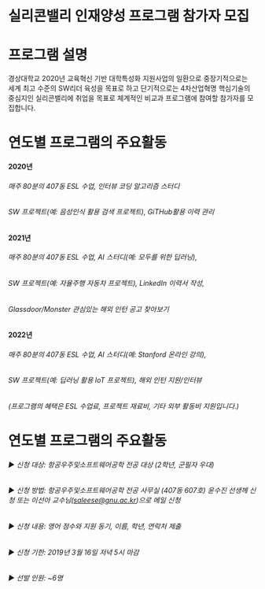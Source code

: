 ---
---

# 실리콘밸리 인재양성 프로그램 참가자 모집


# 프로그램 설명
경상대학교 2020년 교육혁신 기반 대학특성화 지원사업의 일환으로 중장기적으로는 세계 최고 수준의 SW리더 육성을 목표로 하고 단기적으로는 4차산업혁명 핵심기술의 중심지인 실리콘밸리에 취업을 목표로 체계적인 비교과 프로그램에 참여할 참가자를 모집합니다.

# 연도별 프로그램의 주요활동
#### 2020년
###### 매주 80분의 407동 ESL 수업, 인터뷰 코딩 알고리즘 스터디
###### SW 프로젝트(예: 음성인식 활용 검색 프로젝트), GiTHub활용 이력 관리
#### 2021년
###### 매주 80분의 407동 ESL 수업, AI 스터디(예: 모두를 위한 딥러닝),
###### SW 프로젝트(예: 자율주행 자동차 프로젝트), LinkedIn 이력서 작성,
###### Glassdoor/Monster 관심있는 해외 인턴 공고 찾아보기

#### 2022년
###### 매주 80분의 407동 ESL 수업, AI 스터디(예: Stanford 온라인 강의),
###### SW 프로젝트(예: 딥러닝 활용 IoT 프로젝트), 해외 인턴 지원/인터뷰

###### (프로그램의 혜택은 ESL 수업료, 프로젝트 재료비, 기타 외부 활동비 지원입니다.)

# 연도별 프로그램의 주요활동
###### ▶ 신청 대상: 항공우주및소프트웨어공학 전공 대상 (2학년, 군필자 우대)
###### ▶ 신청 방법: 항공우주및소프트웨어공학 전공 사무실 (407동 607호) 윤수진 선생께 신청 또는 이선아 교수님(saleese@gnu.ac.kr)으로 메일 신청
###### ▶ 신청 내용: 영어 점수와 지원 동기, 이름, 학년, 연락처 제출
###### ▶ 신청 기한: 2019년 3월 16일 저녁 5시 마감
###### ▶ 선발 인원: ~6명
